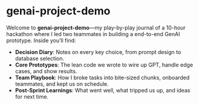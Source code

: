 # genai-project-demo

Welcome to **genai-project-demo**—my play-by-play journal of a 10-hour hackathon where I led two teammates in building a end-to-end GenAI prototype. Inside you’ll find:

- **Decision Diary**: Notes on every key choice, from prompt design to database selection.  
- **Core Prototypes**: The lean code we wrote to wire up GPT, handle edge cases, and show results.  
- **Team Playbook**: How I broke tasks into bite-sized chunks, onboarded teammates, and kept us on schedule.  
- **Post-Sprint Learnings**: What went well, what tripped us up, and ideas for next time.


